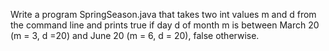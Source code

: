 Write a program SpringSeason.java that takes two int values m and d from the command line and prints true if day d of month m is between March 20 (m = 3, d =20) and June 20 (m = 6, d = 20), false otherwise.
